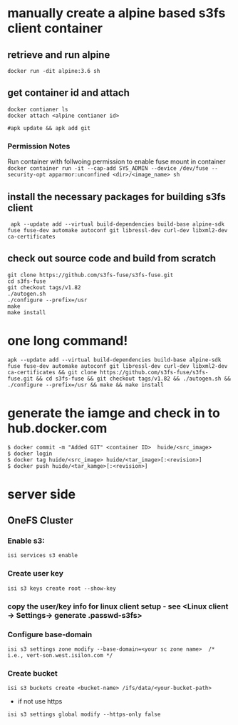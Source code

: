 # manually create a alpine based s3fs client container

## retrieve and run alpine
``` docker run -dit alpine:3.6 sh ```

## get container id and attach
```
docker contianer ls
docker attach <alpine contianer id>

#apk update && apk add git
```
### Permission Notes
Run container with follwoing permission to enable fuse mount in container
``` docker container run -it --cap-add SYS_ADMIN --device /dev/fuse --security-opt apparmor:unconfined <dir>/<image_name> sh ```


## install the necessary packages for building s3fs client
``` apk --update add --virtual build-dependencies build-base alpine-sdk fuse fuse-dev automake autoconf git libressl-dev curl-dev libxml2-dev ca-certificates```

## check out source code and build from scratch
```
git clone https://github.com/s3fs-fuse/s3fs-fuse.git 
cd s3fs-fuse 
git checkout tags/v1.82
./autogen.sh
./configure --prefix=/usr
make
make install 
```

# one long command!
``` 
apk --update add --virtual build-dependencies build-base alpine-sdk fuse fuse-dev automake autoconf git libressl-dev curl-dev libxml2-dev ca-certificates && git clone https://github.com/s3fs-fuse/s3fs-fuse.git && cd s3fs-fuse && git checkout tags/v1.82 && ./autogen.sh && ./configure --prefix=/usr && make && make install 
```

# generate the iamge and check in to hub.docker.com
```
$ docker commit -m "Added GIT" <container ID>  huide/<src_image>
$ docker login
$ docker tag huide/<src_image> huide/<tar_image>[:<revision>]
$ docker push huide/<tar_kamge>[:<revision>]
```

# server side
## OneFS Cluster
### Enable s3:

  ``` isi services s3 enable ```

### Create user key   

 ``` isi s3 keys create root --show-key ```

### copy the user/key info for linux client setup - see <Linux client → Settings→  generate .passwd-s3fs>

### Configure base-domain

```isi s3 settings zone modify --base-domain=<your sc zone name>  /* i.e., vert-son.west.isilon.com */ ```

### Create bucket

``` isi s3 buckets create <bucket-name> /ifs/data/<your-bucket-path> ```
 
* if not use https

``` isi s3 settings global modify --https-only false ```

